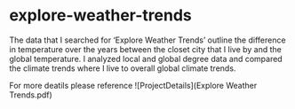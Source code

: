 # explore-weather-trends
The data that I searched for ‘Explore Weather Trends’ outline the difference in temperature over the years between the closet city that I live by and the global temperature. I analyzed local and global degree data and compared the climate trends where I live to overall global climate trends.

For more deatils please reference ![ProjectDetails](Explore Weather Trends.pdf)
